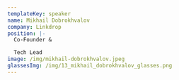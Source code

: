 ```yaml
---
templateKey: speaker
name: Mikhail Dobrokhvalov
company: Linkdrop
position: |-
  Co-Founder & 

  Tech Lead
image: /img/mikhail-dobrokhvalov.jpeg
glassesImg: /img/13_mikhail_dobrokhvalov_glasses.png
---
```


